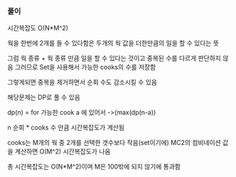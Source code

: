 ### 풀이
시간복잡도 O(N*M^2)


웍을 한번에 2개를 들 수 있다함은
두개의 웍 값을 더한만큼의 일을 할 수 있다는 뜻

그럼 웍 종류 + 웍 종류 만큼 일을 할 수 있다는 것이고
중복된 수를 다르게 판단하지 않음 
그러므로 Set을 사용해서 가능한 cooks의 수를 저장함

그렇게되면 중복을 제거하면서 순회 수도 감소시킬 수 있음

해당문제는 DP로 풀 수 있음

dp(n) =  for 가능한 cook a 에 있어서 ->(max(dp(n-a))

n 순회 * cooks 수 만큼 시간복잡도가 계산됨 

cooks는 M개의 웍 중 2개를 선택한 갯수보다 작음(set이기에)
MC2의 컴비네이션 값을 계산하면 O(M^2) 시간복잡도가 나옴

총 시간복잡도는 O(N*M^2)이며 M은 100밖에 되지 않기에 통과함

